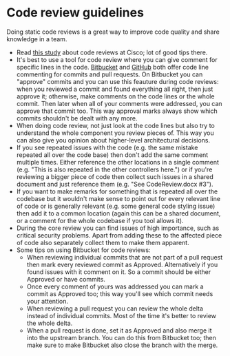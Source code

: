 # Code review guidelines



Doing static code reviews is a great way to improve code quality and share knowledge in a team.

- Read [this study](http://www.ibm.com/developerworks/rational/library/11-proven-practices-for-peer-review/) about code reviews at Cisco; lot of good tips there.
- It's best to use a tool for code review where you can give comment for specific lines in the code. [Bitbucket](https://bitbucket.org/) and [GitHub](https://github.com/) both offer code line commenting for commits and pull requests. On Bitbucket you can "approve" commits and you can use this feauture during code reviews: when you reviewed a commit and found everything all right, then just approve it; otherwise, make comments on the code lines or the whole commit. Then later when all of your comments were addressed, you can approve that commit too. This way approval marks always show which commits shouldn't be dealt with any more.
- When doing code review, not just look at the code lines but also try to understand the whole component you review pieces of. This way you can also give you opinion about higher-level architectural decisions.
- If you see repeated issues with the code (e.g. the same mistake repeated all over the code base) then don't add the same comment multiple times. Either reference the other locations in a single comment (e.g. "This is also repeated in the other controllers here.") or if you're reviewing a bigger piece of code then collect such issues in a shared document and just reference them (e.g. "See CodeReview.docx #3").
- If you want to make remarks for something that is repeated all over the codebase but it wouldn't make sense to point out for every relevant line of code  or is generally relevant (e.g. some general code styling issue) then add it to a common location (again this can be a shared document, or a comment for the whole codebase if you tool allows it).
- During the core review you can find issues of high importance, such as critical security problems. Apart from adding these to the affected piece of code also separately collect them to make them apparent.
- Some tips on using Bitbucket for code reviews:
	- When reviewing individual commits that are not part of a pull request then mark every reviewed commit as Approved. Alternatively if you found issues with it comment on it. So a commit should be either Approved or have commits.
	- Once every comment of yours was addressed you can mark a commit as Approved too; this way you'll see which commit needs your attention.
	- When reviewing a pull request you can review the whole delta instead of individual commits. Most of the time it's better to review the whole delta.
	- When a pull request is done, set it as Approved and also merge it into the upstream branch. You can do this from Bitbucket too; then make sure to make Bitbucket also close the branch with the merge.